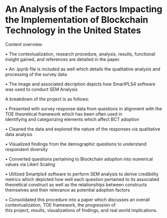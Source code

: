 # An Analysis of the Factors Impacting the Implementation of Blockchain Technology in the United States

Content overview:

  • The contextualization, research procedure, analysis, results, functional insight gained, and references are detailed in the paper. 

  • An .ipynb file is included as well which details the qualitative analysis and processing of the survey data

  • The image and associated decription depicts how SmartPLS4 software was used to conduct SEM Analysis

A breakdown of the project is as follows:
  
  • Presented with survey response data from questions in alignment with the TOE theoretical framework which has been often used in     
    identifying and categorizing elements which affect BCT adoption
  
  • Cleaned the data and explored the nature of the responses via qualitative data analysis
  
  • Visualized findings from the demographic questions to understand respondent diversity 
  
  • Converted questions pertaining to Blockchain adoption into numerical values via Likert Scaling
  
  • Utilized Smartpls4 software to perform SEM analysis to derive credibility metrics which depicted how well each question pertained to 
    its associated theoretical construct as well as the relationships between constructs themselves and their relevance as potential 
    adoption factors
  
  • Consolidated this procedure into a paper which discusses an overall contextualization, TOE framework, the progression of     
    this project, results, visualizations of findings, and real world implications. 
